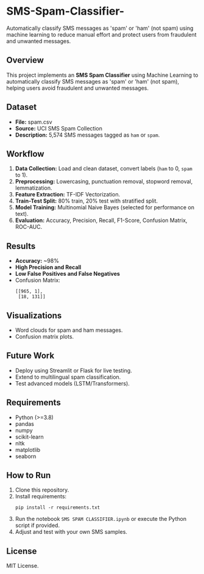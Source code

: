 # SMS-Spam-Classifier-
Automatically classify SMS messages as 'spam' or 'ham' (not spam) using machine learning to reduce manual effort and protect users from fraudulent and unwanted messages.


## Overview
This project implements an **SMS Spam Classifier** using Machine Learning to automatically classify SMS messages as 'spam' or 'ham' (not spam), helping users avoid fraudulent and unwanted messages.

## Dataset
- **File:** spam.csv
- **Source:** UCI SMS Spam Collection
- **Description:** 5,574 SMS messages tagged as `ham` or `spam`.

## Workflow

1. **Data Collection:** Load and clean dataset, convert labels (`ham` to 0, `spam` to 1).
2. **Preprocessing:** Lowercasing, punctuation removal, stopword removal, lemmatization.
3. **Feature Extraction:** TF-IDF Vectorization.
4. **Train-Test Split:** 80% train, 20% test with stratified split.
5. **Model Training:** Multinomial Naive Bayes (selected for performance on text).
6. **Evaluation:** Accuracy, Precision, Recall, F1-Score, Confusion Matrix, ROC-AUC.

## Results
- **Accuracy:** ~98%
- **High Precision and Recall**
- **Low False Positives and False Negatives**
- Confusion Matrix:
  ```
  [[965, 1],
   [18, 131]]
  ```

## Visualizations
- Word clouds for spam and ham messages.
- Confusion matrix plots.

## Future Work
- Deploy using Streamlit or Flask for live testing.
- Extend to multilingual spam classification.
- Test advanced models (LSTM/Transformers).

## Requirements
- Python (>=3.8)
- pandas
- numpy
- scikit-learn
- nltk
- matplotlib
- seaborn

## How to Run

1. Clone this repository.
2. Install requirements:
   ```
   pip install -r requirements.txt
   ```
3. Run the notebook `SMS SPAM CLASSIFIER.ipynb` or execute the Python script if provided.
4. Adjust and test with your own SMS samples.

## License
MIT License.

